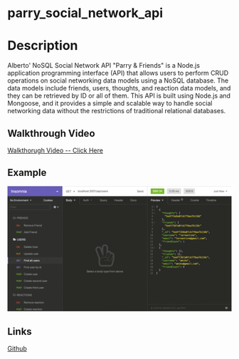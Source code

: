 # parry_social_network_api

# Description

Alberto' NoSQL Social Network API "Parry & Friends" is a Node.js application programming interface (API) that allows users to perform CRUD operations on social networking data models using a NoSQL database. The data models include friends, users, thoughts, and reaction data models, and they can be retrieved by ID or all of them. This API is built using Node.js and Mongoose, and it provides a simple and scalable way to handle social networking data without the restrictions of traditional relational databases.

## Walkthrough Video

[Walkthorugh Video -- Click Here](https://drive.google.com/file/d/1CtxqbNszg8WSTyg3-1i0qpiHLaZIl56O/view?usp=sharing)


## Example

<img src=".//public/assets/18-nosql-homework-demo-01.gif"
     alt="socialNetworkGif">

## Links

[Github](https://github.com/parryprogramming/)

